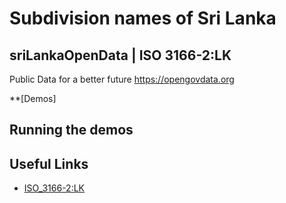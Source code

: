 
# Subdivision names of Sri Lanka 
## sriLankaOpenData | ISO 3166-2:LK

Public Data for a better future https://opengovdata.org

**[Demos]

## Running the demos

## Useful Links

- [ISO_3166-2:LK](https://en.wikipedia.org/wiki/ISO_3166-2:LK)


